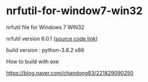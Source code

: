 # nrfutil-for-window7-win32
nrfutil file for Windows 7 WIN32


nrfutil version 6.0.1 ([source code link](https://github.com/NordicSemiconductor/pc-nrfutil))

build version : python-3.8.2 x86



How to build with exe

https://blog.naver.com/chandong83/221829090250
